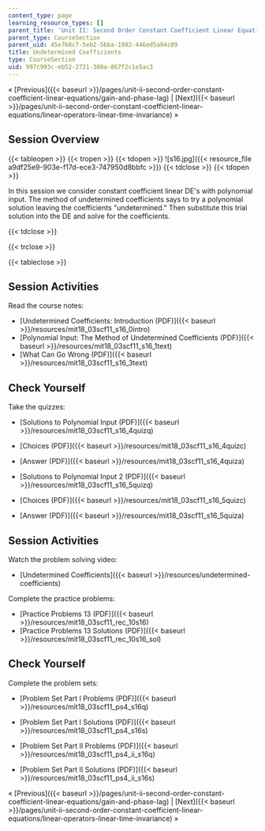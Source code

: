 ```yaml
---
content_type: page
learning_resource_types: []
parent_title: 'Unit II: Second Order Constant Coefficient Linear Equations'
parent_type: CourseSection
parent_uid: 45e768c7-5eb2-5bba-1902-446ed5a94c09
title: Undetermined Coefficients
type: CourseSection
uid: 997c993c-eb52-2721-308a-867f2c1e5ac3
---
```


« [Previous]({{< baseurl >}}/pages/unit-ii-second-order-constant-coefficient-linear-equations/gain-and-phase-lag) | [Next]({{< baseurl >}}/pages/unit-ii-second-order-constant-coefficient-linear-equations/linear-operators-linear-time-invariance) »

Session Overview
----------------

{{< tableopen >}}
{{< tropen >}}
{{< tdopen >}}
![s16.jpg]({{< resource_file a9df25e9-903e-f17d-ece3-747950d8bbfc >}})
{{< tdclose >}}
{{< tdopen >}}


In this session we consider constant coefficient linear DE's with polynomial input. The method of undetermined coefficients says to try a polynomial solution leaving the coefficients "undetermined." Then substitute this trial solution into the DE and solve for the coefficients.


{{< tdclose >}}

{{< trclose >}}

{{< tableclose >}}

Session Activities
------------------

Read the course notes:

*   [Undetermined Coefficients: Introduction (PDF)]({{< baseurl >}}/resources/mit18_03scf11_s16_0intro)
*   [Polynomial Input: The Method of Undetermined Coefficients (PDF)]({{< baseurl >}}/resources/mit18_03scf11_s16_1text)
*   [What Can Go Wrong (PDF)]({{< baseurl >}}/resources/mit18_03scf11_s16_3text)

Check Yourself
--------------

Take the quizzes:

*   [Solutions to Polynomial Input (PDF)]({{< baseurl >}}/resources/mit18_03scf11_s16_4quizq)
*   [Choices (PDF)]({{< baseurl >}}/resources/mit18_03scf11_s16_4quizc)
*   [Answer (PDF)]({{< baseurl >}}/resources/mit18_03scf11_s16_4quiza)
  
*   [Solutions to Polynomial Input 2 (PDF)]({{< baseurl >}}/resources/mit18_03scf11_s16_5quizq)
*   [Choices (PDF)]({{< baseurl >}}/resources/mit18_03scf11_s16_5quizc)
*   [Answer (PDF)]({{< baseurl >}}/resources/mit18_03scf11_s16_5quiza)

Session Activities
------------------

Watch the problem solving video:

*   [Undetermined Coefficients]({{< baseurl >}}/resources/undetermined-coefficients)

Complete the practice problems:

*   [Practice Problems 13 (PDF)]({{< baseurl >}}/resources/mit18_03scf11_rec_10s16)
*   [Practice Problems 13 Solutions (PDF)]({{< baseurl >}}/resources/mit18_03scf11_rec_10s16_sol)

Check Yourself
--------------

Complete the problem sets:

*   [Problem Set Part I Problems (PDF)]({{< baseurl >}}/resources/mit18_03scf11_ps4_s16q)
*   [Problem Set Part I Solutions (PDF)]({{< baseurl >}}/resources/mit18_03scf11_ps4_s16s)
  
*   [Problem Set Part II Problems (PDF)]({{< baseurl >}}/resources/mit18_03scf11_ps4_ii_s16q)
*   [Problem Set Part II Solutions (PDF)]({{< baseurl >}}/resources/mit18_03scf11_ps4_ii_s16s)

« [Previous]({{< baseurl >}}/pages/unit-ii-second-order-constant-coefficient-linear-equations/gain-and-phase-lag) | [Next]({{< baseurl >}}/pages/unit-ii-second-order-constant-coefficient-linear-equations/linear-operators-linear-time-invariance) »